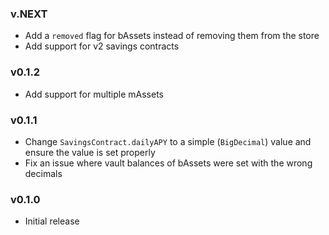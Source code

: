 ### v.NEXT

- Add a `removed` flag for bAssets instead of removing them from the store
- Add support for v2 savings contracts

### v0.1.2

- Add support for multiple mAssets

### v0.1.1

- Change `SavingsContract.dailyAPY` to a simple (`BigDecimal`) value and ensure the value is set properly
- Fix an issue where vault balances of bAssets were set with the wrong decimals

### v0.1.0

- Initial release
